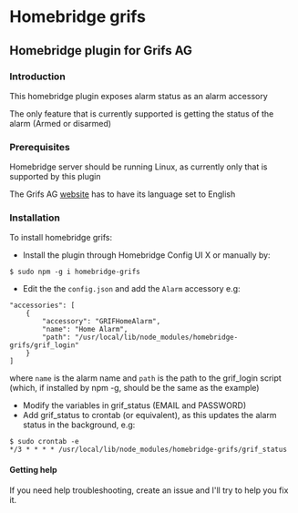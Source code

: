 # Homebridge grifs

## Homebridge plugin for Grifs AG

### Introduction
This homebridge plugin exposes alarm status as an alarm accessory

The only feature that is currently supported is getting the status of the alarm (Armed or disarmed)

### Prerequisites
Homebridge server should be running Linux, as currently only that is supported by this plugin

The Grifs AG [website](https://saugierdve.lt) has to have its language set to English

### Installation
To install homebridge grifs:
- Install the plugin through Homebridge Config UI X or manually by:
```
$ sudo npm -g i homebridge-grifs
```
- Edit the the `config.json` and add the `Alarm` accessory e.g:
```
"accessories": [
    {
        "accessory": "GRIFHomeAlarm",
        "name": "Home Alarm",
        "path": "/usr/local/lib/node_modules/homebridge-grifs/grif_login"
    }
]
```
where `name` is the alarm name and `path` is the path to the grif_login script (which, if installed by npm -g, should be the same as the example)
- Modify the variables in grif_status (EMAIL and PASSWORD)
- Add grif_status to crontab (or equivalent), as this updates the alarm status in the background, e.g:
```
$ sudo crontab -e
*/3 * * * * /usr/local/lib/node_modules/homebridge-grifs/grif_status
```
#### Getting help
If you need help troubleshooting, create an issue and I'll try to help you fix it.
